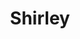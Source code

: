 --- 
title: "Shirley"
publishdate: "2019-3-10T16:48:46+02:00"
src: "https://365manga.net/manga/shirley"
image: "https://data.365manga.net/images/thumbnails/24743-shirley.jpg"
description: "From IIChan Translation Group: Yet another maid-tastic manga from Kaoru Mori, 'Shirley' is an evocative glimpse into the daily life of winsome, 13-year-old Shirley, a maid in turn-of-the-century England. It is often compared to Yokahama Kaidashi Kikou, as both mangas feature languid pacing, atmospheric backgrounds, and a female main character who works in a cafe. If you like YKK, have a weakness for 'cute,' and/or have a maid fetish, this…"
---